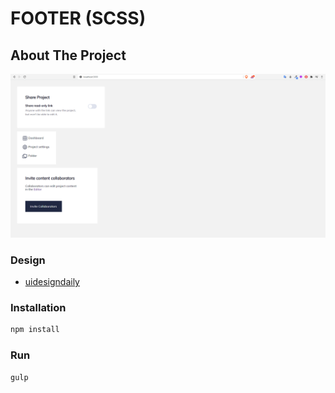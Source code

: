 # FOOTER (SCSS)

## About The Project

![Product Name Screen Shot][product-screenshot1]

### Design

- [uidesigndaily](https://uidesigndaily.com/posts/sketch-app-components-toggle-share-card-menu-day-1198)

### Installation

```sh
npm install
```

### Run

```sh
gulp
```

<!-- MARKDOWN & IMAGES -->

[product-screenshot1]: screenshots/project1.png
